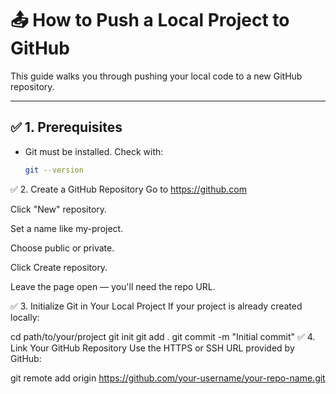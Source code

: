 # 📤 How to Push a Local Project to GitHub

This guide walks you through pushing your local code to a new GitHub repository.

---

## ✅ 1. Prerequisites

- Git must be installed. Check with:

  ```bash
  git --version
✅ 2. Create a GitHub Repository
Go to https://github.com

Click "New" repository.

Set a name like my-project.

Choose public or private.

Click Create repository.

Leave the page open — you'll need the repo URL.

✅ 3. Initialize Git in Your Local Project
If your project is already created locally:

cd path/to/your/project
git init
git add .
git commit -m "Initial commit"
✅ 4. Link Your GitHub Repository
Use the HTTPS or SSH URL provided by GitHub:

git remote add origin https://github.com/your-username/your-repo-name.git
